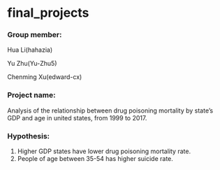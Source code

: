 # final_projects

### Group member:
Hua Li(hahazia)

Yu Zhu(Yu-Zhu5)

Chenming Xu(edward-cx)

### Project name: 
Analysis of the relationship between drug poisoning mortality by state’s GDP and age in united states, from 1999 to 2017.

### Hypothesis:
1. Higher GDP states have lower drug poisoning mortality rate.
2. People of age between 35-54 has higher suicide rate.
